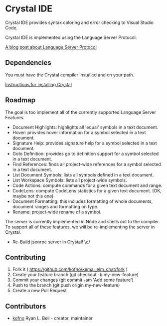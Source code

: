 # Crystal IDE

Crystal IDE provides syntax coloring and error checking to
Visual Studio Code.

Crystal IDE is implemented using the Language Server Protocol.

[A blog post about Language Server Protocol](https://code.visualstudio.com/blogs#_any-language-any-tool)


## Dependencies

You must have the Crystal compiler installed and on your path.

[Instructions for installing Crystal](https://crystal-lang.org/docs/installation/index.html)

## Roadmap

The goal is too implement all of the currently supported Language Server Features.

 * Document Highlights: highlights all 'equal' symbols in a text document.
 * Hover: provides hover information for a symbol selected in a text document.
 * Signature Help: provides signature help for a symbol selected in a text document.
 * Goto Definition: provides go to definition support for a symbol selected in a text document.
 * Find References: finds all project-wide references for a symbol selected in a text document.
 * List Document Symbols: lists all symbols defined in a text document.
 * List Workspace Symbols: lists all project-wide symbols.
 * Code Actions: compute commands for a given text document and range.
 * CodeLens: compute CodeLens statistics for a given text document. (OK, maybe not this one)
 * Document Formatting: this includes formatting of whole documents, document ranges and formatting on type.
 * Rename: project-wide rename of a symbol.

The server is currently implemented in Node and shells out to the compiler.
To support all of these features, we will be re-implementing the server in
Crystal.

* Re-Build jsonrpc server in Crystal! \o/

## Contributing

1. Fork it ( https://github.com/kofno/kemal_elm_chat/fork )
2. Create your feature branch (git checkout -b my-new-feature)
3. Commit your changes (git commit -am 'Add some feature')
4. Push to the branch (git push origin my-new-feature)
5. Create a new Pull Request

## Contributors

- [kofno](https://github.com/kofno) Ryan L. Bell - creator, maintainer

